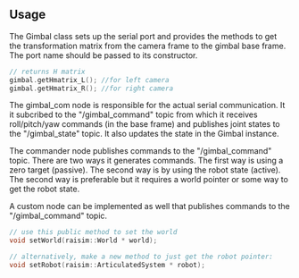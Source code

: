 ## Usage

The Gimbal class sets up the serial port and provides the methods to get the transformation matrix from the camera frame to the gimbal base frame.
The port name should be passed to its constructor.

```cpp
// returns H matrix
gimbal.getHmatrix_L(); //for left camera
gimbal.getHmatrix_R(); //for right camera
```

The gimbal_com node is responsible for the actual serial communication.
It it subcribed to the "/gimbal_command" topic from which it receives roll/pitch/yaw commands (in the base frame) and publishes joint states to the "/gimbal_state" topic.
It also updates the state in the Gimbal instance.

The commander node publishes commands to the "/gimbal_command" topic. There are two ways it generates commands.
The first way is using a zero target (passive). The second way is by using the robot state (active).
The second way is preferable but it requires a world pointer or some way to get the robot state.

A custom node can be implemented as well that publishes commands to the "/gimbal_command" topic.

```cpp
// use this public method to set the world
void setWorld(raisim::World * world);

// alternatively, make a new method to just get the robot pointer:
void setRobot(raisim::ArticulatedSystem * robot);
```

